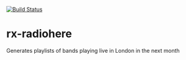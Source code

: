 [![Build Status](https://travis-ci.org/SpencerArtisan/rx-radiohere.svg?branch=master)](https://travis-ci.org/SpencerArtisan/rx-radiohere)

rx-radiohere
============

Generates playlists of bands playing live in London in the next month

